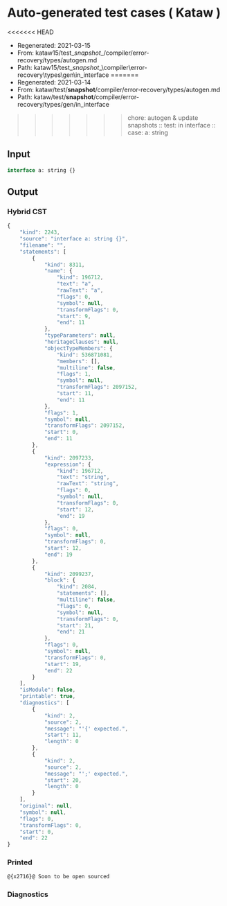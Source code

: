 # Auto-generated test cases ( Kataw )
<<<<<<< HEAD
- Regenerated: 2021-03-15
- From: kataw15/test\__snapshot__/compiler/error-recovery/types/autogen.md
- Path: kataw15/test\__snapshot__\compiler\error-recovery\types\gen\in_interface
=======
- Regenerated: 2021-03-14
- From: kataw/test/__snapshot__/compiler/error-recovery/types/autogen.md
- Path: kataw/test/__snapshot__/compiler/error-recovery/types/gen/in_interface
>>>>>>> chore: autogen & update snapshots
> :: test: in interface
> :: case: a: string
## Input

`````js
interface a: string {}
`````

## Output

### Hybrid CST

```javascript
{
    "kind": 2243,
    "source": "interface a: string {}",
    "filename": "",
    "statements": [
        {
            "kind": 8311,
            "name": {
                "kind": 196712,
                "text": "a",
                "rawText": "a",
                "flags": 0,
                "symbol": null,
                "transformFlags": 0,
                "start": 9,
                "end": 11
            },
            "typeParameters": null,
            "heritageClauses": null,
            "objectTypeMembers": {
                "kind": 536871081,
                "members": [],
                "multiline": false,
                "flags": 1,
                "symbol": null,
                "transformFlags": 2097152,
                "start": 11,
                "end": 11
            },
            "flags": 1,
            "symbol": null,
            "transformFlags": 2097152,
            "start": 0,
            "end": 11
        },
        {
            "kind": 2097233,
            "expression": {
                "kind": 196712,
                "text": "string",
                "rawText": "string",
                "flags": 0,
                "symbol": null,
                "transformFlags": 0,
                "start": 12,
                "end": 19
            },
            "flags": 0,
            "symbol": null,
            "transformFlags": 0,
            "start": 12,
            "end": 19
        },
        {
            "kind": 2099237,
            "block": {
                "kind": 2084,
                "statements": [],
                "multiline": false,
                "flags": 0,
                "symbol": null,
                "transformFlags": 0,
                "start": 21,
                "end": 21
            },
            "flags": 0,
            "symbol": null,
            "transformFlags": 0,
            "start": 19,
            "end": 22
        }
    ],
    "isModule": false,
    "printable": true,
    "diagnostics": [
        {
            "kind": 2,
            "source": 2,
            "message": "'{' expected.",
            "start": 11,
            "length": 0
        },
        {
            "kind": 2,
            "source": 2,
            "message": "';' expected.",
            "start": 20,
            "length": 0
        }
    ],
    "original": null,
    "symbol": null,
    "flags": 0,
    "transformFlags": 0,
    "start": 0,
    "end": 22
}
```

### Printed

```javascript
@{x2716}@ Soon to be open sourced
```

### Diagnostics

```javascript

```

